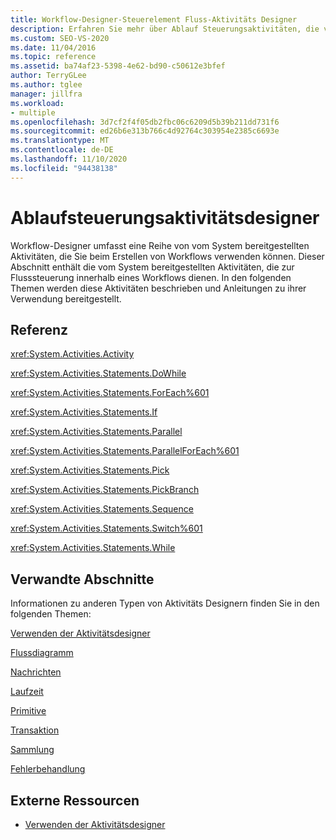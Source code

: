 ```yaml
---
title: Workflow-Designer-Steuerelement Fluss-Aktivitäts Designer
description: Erfahren Sie mehr über Ablauf Steuerungsaktivitäten, die vom System bereitgestellte Aktivitäten zum Steuern des Flows innerhalb eines Workflows sind.
ms.custom: SEO-VS-2020
ms.date: 11/04/2016
ms.topic: reference
ms.assetid: ba74af23-5398-4e62-bd90-c50612e3bfef
author: TerryGLee
ms.author: tglee
manager: jillfra
ms.workload:
- multiple
ms.openlocfilehash: 3d7cf2f4f05db2fbc06c6209d5b39b211dd731f6
ms.sourcegitcommit: ed26b6e313b766c4d92764c303954e2385c6693e
ms.translationtype: MT
ms.contentlocale: de-DE
ms.lasthandoff: 11/10/2020
ms.locfileid: "94438138"
---
```

# <a name="control-flow-activity-designers"></a>Ablaufsteuerungsaktivitätsdesigner

Workflow-Designer umfasst eine Reihe von vom System bereitgestellten Aktivitäten, die Sie beim Erstellen von Workflows verwenden können. Dieser Abschnitt enthält die vom System bereitgestellten Aktivitäten, die zur Flusssteuerung innerhalb eines Workflows dienen. In den folgenden Themen werden diese Aktivitäten beschrieben und Anleitungen zu ihrer Verwendung bereitgestellt.

## <a name="reference"></a>Referenz

 <xref:System.Activities.Activity>

 <xref:System.Activities.Statements.DoWhile>

 <xref:System.Activities.Statements.ForEach%601>

 <xref:System.Activities.Statements.If>

 <xref:System.Activities.Statements.Parallel>

 <xref:System.Activities.Statements.ParallelForEach%601>

 <xref:System.Activities.Statements.Pick>

 <xref:System.Activities.Statements.PickBranch>

 <xref:System.Activities.Statements.Sequence>

 <xref:System.Activities.Statements.Switch%601>

 <xref:System.Activities.Statements.While>

## <a name="related-sections"></a>Verwandte Abschnitte

Informationen zu anderen Typen von Aktivitäts Designern finden Sie in den folgenden Themen:

 [Verwenden der Aktivitätsdesigner](control-flow-activity-designers.md)

 [Flussdiagramm](../workflow-designer/flowchart-activity-designers.md)

 [Nachrichten](../workflow-designer/messaging-activity-designers.md)

 [Laufzeit](../workflow-designer/runtime-activity-designers.md)

 [Primitive](../workflow-designer/primitives-activity-designers.md)

 [Transaktion](../workflow-designer/transaction-activity-designers.md)

 [Sammlung](../workflow-designer/collection-activity-designers.md)

 [Fehlerbehandlung](../workflow-designer/error-handling-activity-designers.md)

## <a name="external-resources"></a>Externe Ressourcen

- [Verwenden der Aktivitätsdesigner](control-flow-activity-designers.md)
